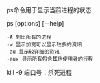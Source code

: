 ps命令用于显示当前进程的状态

ps [options] [--help]

```
-A 列出所有的进程
-w 显示加宽可以显示较多的资讯
-au 显示较详细的资讯
-aux 显示所有包含其他使用者的行程
```

kill -9 端口号：杀死进程

